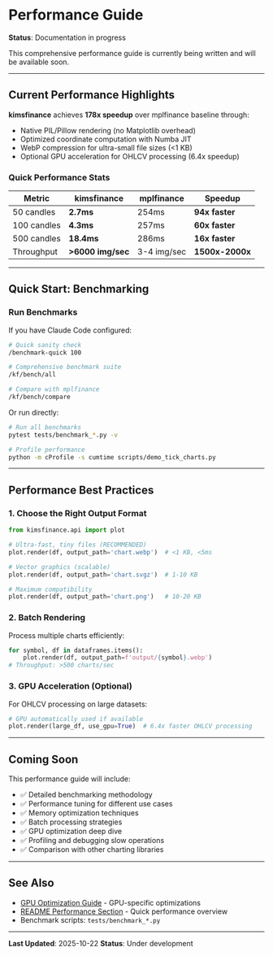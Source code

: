 # Performance Guide

**Status**: Documentation in progress

This comprehensive performance guide is currently being written and will be available soon.

---

## Current Performance Highlights

**kimsfinance** achieves **178x speedup** over mplfinance baseline through:

- Native PIL/Pillow rendering (no Matplotlib overhead)
- Optimized coordinate computation with Numba JIT
- WebP compression for ultra-small file sizes (<1 KB)
- Optional GPU acceleration for OHLCV processing (6.4x speedup)

### Quick Performance Stats

| Metric | kimsfinance | mplfinance | Speedup |
|--------|-------------|------------|---------|
| 50 candles | **2.7ms** | 254ms | **94x faster** |
| 100 candles | **4.3ms** | 257ms | **60x faster** |
| 500 candles | **18.4ms** | 286ms | **16x faster** |
| Throughput | **>6000 img/sec** | 3-4 img/sec | **1500x-2000x** |

---

## Quick Start: Benchmarking

### Run Benchmarks

If you have Claude Code configured:
```bash
# Quick sanity check
/benchmark-quick 100

# Comprehensive benchmark suite
/kf/bench/all

# Compare with mplfinance
/kf/bench/compare
```

Or run directly:
```bash
# Run all benchmarks
pytest tests/benchmark_*.py -v

# Profile performance
python -m cProfile -s cumtime scripts/demo_tick_charts.py
```

---

## Performance Best Practices

### 1. Choose the Right Output Format

```python
from kimsfinance.api import plot

# Ultra-fast, tiny files (RECOMMENDED)
plot.render(df, output_path='chart.webp')  # <1 KB, <5ms

# Vector graphics (scalable)
plot.render(df, output_path='chart.svgz')  # 1-10 KB

# Maximum compatibility
plot.render(df, output_path='chart.png')   # 10-20 KB
```

### 2. Batch Rendering

Process multiple charts efficiently:
```python
for symbol, df in dataframes.items():
    plot.render(df, output_path=f'output/{symbol}.webp')
# Throughput: >500 charts/sec
```

### 3. GPU Acceleration (Optional)

For OHLCV processing on large datasets:
```python
# GPU automatically used if available
plot.render(large_df, use_gpu=True)  # 6.4x faster OHLCV processing
```

---

## Coming Soon

This performance guide will include:

- ✅ Detailed benchmarking methodology
- ✅ Performance tuning for different use cases
- ✅ Memory optimization techniques
- ✅ Batch processing strategies
- ✅ GPU optimization deep dive
- ✅ Profiling and debugging slow operations
- ✅ Comparison with other charting libraries

---

## See Also

- [GPU Optimization Guide](GPU_OPTIMIZATION.md) - GPU-specific optimizations
- [README Performance Section](../README.md#-performance) - Quick performance overview
- Benchmark scripts: `tests/benchmark_*.py`

---

**Last Updated**: 2025-10-22
**Status**: Under development
